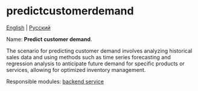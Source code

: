 # predictcustomerdemand

[English](predictcustomerdemand.md) | [Русский](predictcustomerdemand.ru.md)

Name: **Predict customer demand**.

The scenario for predicting customer demand involves analyzing historical sales data and using methods such as time series forecasting and regression analysis to anticipate future demand for specific products or services, allowing for optimized inventory management.

Responsible modules: [backend service](../../backend/predictivebackend.md)
